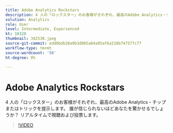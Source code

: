 ```yaml
---
title: Adobe Analytics Rockstars
description: 4 人の「ロックスター」のお客様がそれぞれ、最高のAdobe Analytics・チップまたはトリックを提示します。 誰が信じられないほどあなたを驚かせるでしょうか？ リアルタイムで視聴および投票します。
solution: Analytics
role: User
level: Intermediate, Experienced
kt: 10320
thumbnail: 342530.jpeg
source-git-commit: edd0bdb28a9b3d065a64a95af6a216b747577c77
workflow-type: tm+mt
source-wordcount: '56'
ht-degree: 0%

---
```


# Adobe Analytics Rockstars

4 人の「ロックスター」のお客様がそれぞれ、最高のAdobe Analytics・チップまたはトリックを提示します。 誰が信じられないほどあなたを驚かせるでしょうか？ リアルタイムで視聴および投票します。

>[!VIDEO](https://video.tv.adobe.com/v/342530/?quality=12&learn=on)
